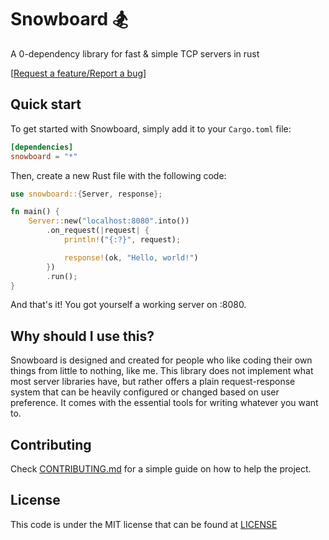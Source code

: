 # **Snowboard :snowboarder:**

A 0-dependency library for fast & simple TCP servers in rust

\[[Request a feature/Report a bug](https://github.com/Brian3647/snowboard/issues)\]

## **Quick start**

To get started with Snowboard, simply add it to your `Cargo.toml` file:

```toml
[dependencies]
snowboard = "*"
```

Then, create a new Rust file with the following code:

```rs
use snowboard::{Server, response};

fn main() {
    Server::new("localhost:8080".into())
        .on_request(|request| {
            println!("{:?}", request);

            response!(ok, "Hello, world!")
        })
        .run();
}
```

And that's it! You got yourself a working server on :8080.

## **Why should I use this?**

Snowboard is designed and created for people who like coding their own things from little to nothing, like me.
This library does not implement what most server libraries have,
but rather offers a plain request-response system that can be heavily configured or changed based on user preference.
It comes with the essential tools for writing whatever you want to.

## **Contributing**

Check [CONTRIBUTING.md](CONTRIBUTING.md) for a simple guide on how to help the project.

## **License**

This code is under the MIT license that can be found at [LICENSE](./LICENSE)
